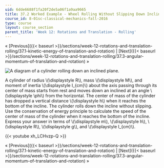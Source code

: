 ```yaml
---
uid: 6dde6688f1fa20f2de5a06f1a9aa9665
title: 37.2 Worked Example - Wheel Rolling Without Slipping Down Inclined Plane
course_id: 8-01sc-classical-mechanics-fall-2016
type: course
layout: course_section
parent_title: 'Week 12: Rotations and Translation - Rolling'
---
```


« [Previous]({{< baseurl >}}/sections/week-12-rotations-and-translation-rolling/37.1-kinetic-energy-of-translation-and-rotation) | [Next]({{< baseurl >}}/sections/week-12-rotations-and-translation-rolling/37.3-angular-momentum-of-translation-and-rotation) »

![A diagram of a cylinder rolling down an inclined plane.](https://open-learning-course-data-production.s3.amazonaws.com/8-01sc-classical-mechanics-fall-2016/4927e40525eaf10e616abe1953bc04d6_ls12_08.svg)

A cylinder of radius \\(\\displaystyle R\\), mass \\(\\displaystyle M\\), and moment of inertia \\(\\displaystyle I\_{cm}\\) about the axis passing through its center of mass starts from rest and moves down an inclined at an angle \\(\\displaystyle \\phi\\) from the horizontal. The center of mass of the cylinder has dropped a vertical distance \\(\\displaystyle h\\) when it reaches the bottom of the incline. The cylinder rolls down the incline without slipping. Use the conservation of energy principle to calculate the speed of the center of mass of the cylinder when it reaches the bottom of the incline. Express your answer in terms of \\(\\displaystyle m\\), \\(\\displaystyle h\\), \\(\\displaystyle R\\), \\(\\displaystyle g\\), and \\(\\displaystyle I\_{cm}\\).

{{< youtube xh_LCHvzp-Q >}}

« [Previous]({{< baseurl >}}/sections/week-12-rotations-and-translation-rolling/37.1-kinetic-energy-of-translation-and-rotation) | [Next]({{< baseurl >}}/sections/week-12-rotations-and-translation-rolling/37.3-angular-momentum-of-translation-and-rotation) »